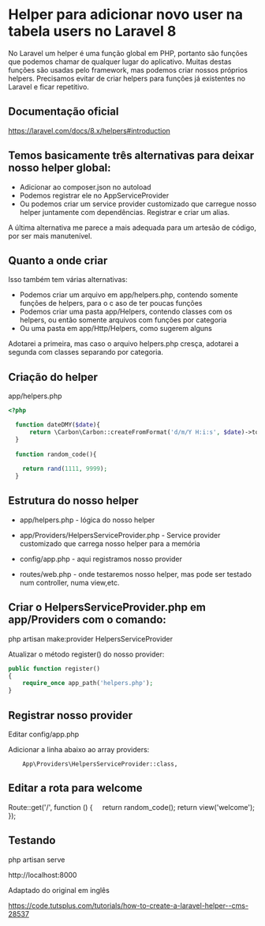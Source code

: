 # Helper para adicionar novo user na tabela users no Laravel 8

No Laravel um helper é uma função global em PHP, portanto são funções que podemos chamar de qualquer lugar do aplicativo. Muitas destas funções são usadas pelo framework, mas podemos criar nossos próprios helpers. Precisamos evitar de criar helpers para funções já existentes no Laravel e ficar repetitivo.

## Documentação oficial

https://laravel.com/docs/8.x/helpers#introduction

## Temos basicamente três alternativas para deixar nosso helper global:

- Adicionar ao composer.json no autoload
- Podemos registrar ele no AppServiceProvider
- Ou podemos criar um service provider customizado que carregue nosso helper juntamente com dependências. Registrar e criar um alias.

A última alternativa me parece a mais adequada para um artesão de código, por ser mais manutenível.

## Quanto a onde criar

Isso também tem várias alternativas:

- Podemos criar um arquivo em app/helpers.php, contendo somente funções de helpers, para o c aso de ter poucas funções
- Podemos criar uma pasta app/Helpers, contendo classes com os helpers, ou então somente arquivos com funções por categoria
- Ou uma pasta em app/Http/Helpers, como sugerem alguns

Adotarei a primeira, mas caso o arquivo helpers.php cresça, adotarei a segunda com classes separando por categoria.

## Criação do helper

app/helpers.php
```php
<?php

  function dateDMY($date){
      return \Carbon\Carbon::createFromFormat('d/m/Y H:i:s', $date)->toDateTimeString();
  }
  
  function random_code(){
 
    return rand(1111, 9999);
  }
```
## Estrutura do nosso helper

- app/helpers.php - lógica do nosso helper

- app/Providers/HelpersServiceProvider.php - Service provider customizado que carrega nosso helper para a memória

- config/app.php - aqui registramos nosso provider

- routes/web.php - onde testaremos nosso helper, mas pode ser testado num controller, numa view,etc.

## Criar o HelpersServiceProvider.php em app/Providers com o comando:

php artisan make:provider HelpersServiceProvider

Atualizar o método register() do nosso provider:
```php
public function register()
{
    require_once app_path('helpers.php');
}
```

## Registrar nosso provider

Editar config/app.php

Adicionar a linha abaixo ao array providers:

        App\Providers\HelpersServiceProvider::class,

## Editar a rota para welcome

Route::get('/', function () {
    return random_code();
    return view('welcome');
});

## Testando

php artisan serve

http://localhost:8000

Adaptado do original em inglês

https://code.tutsplus.com/tutorials/how-to-create-a-laravel-helper--cms-28537

